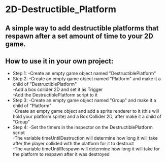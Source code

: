 # 2D-Destructible_Platform
## A simple way to add destructible platforms that respawn after a set amount of time to your 2D game.



## How to use it in your own project:

- Step 1: -Create an empty game object named "DestructiblePlatform"  
- Step 2: -Create an empty game object named "Platform" and make it a child of "DestructiblePlatform"  
          -Add a box collider 2D and set it as Trigger  
          -Add the DestructiblePlatform script to it  
- Step 3: -Create an empty game object named "Group" and make it a child of "Platform"  
          -Create an empty game object and add a sprite renderer to it (this will hold your platform sprite) and a Box Collider 2D, after make it a child of "Group"  
- Step 4: -Set the timers in the inspector on the DestructiblePlatform script  
          -The variable timeUntilDestruction will determine how long it will take after the player collided with the platform for it to destruct  
          -The variable timeUntilRespawn will determine how long it will take for the platform to respawn after it was destroyed   


